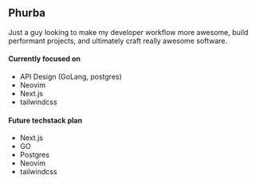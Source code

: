 ## Phurba
Just a guy looking to make my developer workflow more awesome, build performant projects, and ultimately craft really awesome software. 

#### Currently focused on
- API Design (GoLang, postgres)
- Neovim
- Next.js
- tailwindcss

#### Future techstack plan
- Next.js
- GO
- Postgres
- Neovim
- tailwindcss

<!---
Phurba-Sherpa/Phurba-Sherpa is a ✨ special ✨ repository because its `README.md` (this file) appears on your GitHub profile.
You can click the Preview link to take a look at your changes.
--->
